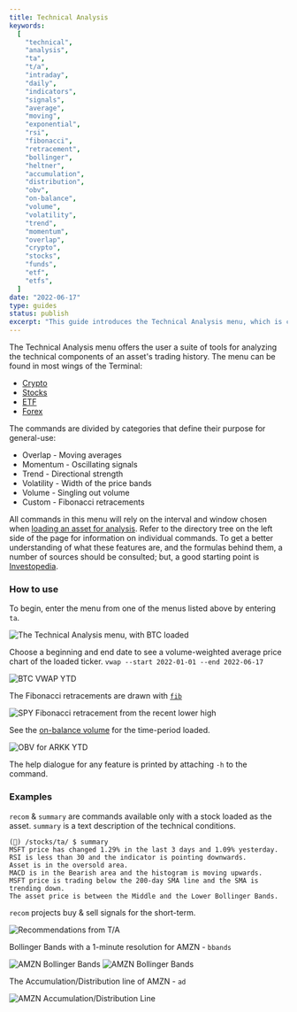 ```yaml
---
title: Technical Analysis
keywords:
  [
    "technical",
    "analysis",
    "ta",
    "t/a",
    "intraday",
    "daily",
    "indicators",
    "signals",
    "average",
    "moving",
    "exponential",
    "rsi",
    "fibonacci",
    "retracement",
    "bollinger",
    "heltner",
    "accumulation",
    "distribution",
    "obv",
    "on-balance",
    "volume",
    "volatility",
    "trend",
    "momentum",
    "overlap",
    "crypto",
    "stocks",
    "funds",
    "etf",
    "etfs",
  ]
date: "2022-06-17"
type: guides
status: publish
excerpt: "This guide introduces the Technical Analysis menu, which is common across many sections of the OpenBB Terminal."
---
```


The Technical Analysis menu offers the user a suite of tools for analyzing the technical components of an asset's trading history. The menu can be found in most wings of the Terminal:

- <a href="/terminal/guides/intros/crypto/" target="_blank" rel="noreferrer noopener">Crypto</a>
- <a href="/terminal/guides/intros/stocks/" target="_blank" rel="noreferrer noopener">Stocks</a>
- <a href="/terminal/guides/intros/etf/" target="_blank" rel="noreferrer noopener">ETF</a>
- <a href="/terminal/guides/intros/forex/" target="blank">Forex</a>

The commands are divided by categories that define their purpose for general-use:

- Overlap - Moving averages
- Momentum - Oscillating signals
- Trend - Directional strength
- Volatility - Width of the price bands
- Volume - Singling out volume
- Custom - Fibonacci retracements

All commands in this menu will rely on the interval and window chosen when <a href="/terminal/reference/stocks/load" target="_blank" rel="noreferrer noopener">loading an asset for analysis</a>. Refer to the directory tree on the left side of the page for information on individual commands. To get a better understanding of what these features are, and the formulas behind them, a number of sources should be consulted; but, a good starting point is <a href="https://www.investopedia.com/terms/t/technicalanalysis.asp" target="_blank" rel="noreferrer noopener">Investopedia</a>.

### How to use

To begin, enter the menu from one of the menus listed above by entering `ta`.

![The Technical Analysis menu, with BTC loaded](https://user-images.githubusercontent.com/85772166/174499113-02648936-f8d1-40ca-8ba3-036fb4324666.png)

Choose a beginning and end date to see a volume-weighted average price chart of the loaded ticker. `vwap --start 2022-01-01 --end 2022-06-17`

![BTC VWAP YTD](https://user-images.githubusercontent.com/85772166/174499127-cc20f16c-dd68-4ce3-9d10-cd6ce762a346.png)

The Fibonacci retracements are drawn with <a href="https://en.wikipedia.org/wiki/Fibonacci_number" target="_blank" rel="noreferrer noopener">`fib`</a>

![SPY Fibonacci retracement from the recent lower high](https://user-images.githubusercontent.com/85772166/174499173-5d3dbdb7-8147-459b-88d3-7caae9102aa5.png)

See the <a href="https://www.investopedia.com/terms/o/onbalancevolume.asp" target="_blank" rel="noreferrer noopener">on-balance volume</a> for the time-period loaded.

![OBV for ARKK YTD](https://user-images.githubusercontent.com/85772166/174499183-42d246d9-0a0f-4c76-8c4e-de22ad2e396d.png)

The help dialogue for any feature is printed by attaching `-h` to the command.

### Examples

`recom` & `summary` are commands available only with a stock loaded as the asset. `summary` is a text description of the technical conditions.

```
(🦋) /stocks/ta/ $ summary
MSFT price has changed 1.29% in the last 3 days and 1.09% yesterday.
RSI is less than 30 and the indicator is pointing downwards.
Asset is in the oversold area.
MACD is in the Bearish area and the histogram is moving upwards.
MSFT price is trading below the 200-day SMA line and the SMA is trending down.
The asset price is between the Middle and the Lower Bollinger Bands.
```

`recom` projects buy & sell signals for the short-term.

![Recommendations from T/A](https://user-images.githubusercontent.com/85772166/174499195-9d4f8604-dec9-453f-815d-6c89f2b8b216.png)

Bollinger Bands with a 1-minute resolution for AMZN - `bbands`

![AMZN Bollinger Bands](https://user-images.githubusercontent.com/85772166/174499209-ec7eb606-bc86-4cb3-8375-a24b2c235085.png)
![AMZN Bollinger Bands](https://user-images.githubusercontent.com/85772166/174499232-63412ad9-e74c-4f44-a0f3-8722d98a27c6.png)

The Accumulation/Distribution line of AMZN - `ad`

![AMZN Accumulation/Distribution Line](https://user-images.githubusercontent.com/85772166/174499247-e63f8f57-a06a-446b-bca3-0fe89258fd4b.png)